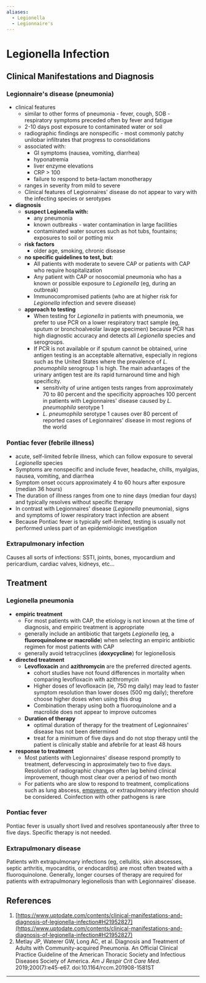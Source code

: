 ```yaml
---
aliases:
  - Legionella
  - Legionnaire's
---
```


Legionella Infection
====================

Clinical Manifestations and Diagnosis
-------------------------------------

### Legionnaire's disease (pneumonia)

*   clinical features
    *   similar to other forms of pneumonia - fever, cough, SOB -  respiratory symptoms preceded often by fever and fatigue
    *   2-10 days post exposure to contaminated water or soil
    *   radiographic findings are nonspecific - most commonly patchy unilobar infiltrates that progress to consolidations
    *   associated with:
        *   GI symptoms (nausea, vomiting, diarrhea)
        *   hyponatremia
        *   liver enzyme elevations
        *   CRP > 100
        *   failure to respond to beta-lactam monotherapy
    *   ranges in severity from mild to severe
    *   Clinical features of Legionnaires' disease do not appear to vary with the infecting species or serotypes
*   **diagnosis**
    *   **suspect Legionella with:**
        *   any pneumonia
        *   known outbreaks - water contamination in large facilities
        *   contaminated water sources such as hot tubs, fountains; exposures to soil or potting mix
    *   **risk factors**
        *   older age, smoking, chronic disease
    *   **no specific guidelines to test, but:**
        *   All patients with moderate to severe CAP or patients with CAP who require hospitalization
        *   Any patient with CAP or nosocomial pneumonia who has a known or possible exposure to _Legionella_ (eg, during an outbreak)
        *   Immunocompromised patients (who are at higher risk for _Legionella_ infection and severe disease)
    *   **approach to testing**
        *   When testing for _Legionella_ in patients with pneumonia, we prefer to use PCR on a lower respiratory tract sample (eg, sputum or bronchoalveolar lavage specimen) because PCR has high diagnostic accuracy and detects all _Legionella_ species and serogroups.
        *   If PCR is not available or if sputum cannot be obtained, urine antigen testing is an acceptable alternative, especially in regions such as the United States where the prevalence of _L. pneumophila_ serogroup 1 is high. The main advantages of the urinary antigen test are its rapid turnaround time and high specificity.
            *   sensitivity of urine antigen tests ranges from approximately 70 to 80 percent and the specificity approaches 100 percent in patients with Legionnaires' disease caused by _L. pneumophila_ serotype 1
            *   _L. pneumophila_ serotype 1 causes over 80 percent of reported cases of Legionnaires' disease in most regions of the world

### Pontiac fever (febrile illness)

*   acute, self-limited febrile illness, which can follow exposure to several _Legionella_ species
*   Symptoms are nonspecific and include fever, headache, chills, myalgias, nausea, vomiting, and diarrhea
*   Symptom onset occurs approximately 4 to 60 hours after exposure (median 36 hours)
*   The duration of illness ranges from one to nine days (median four days) and typically resolves without specific therapy
*   In contrast with Legionnaires' disease (_Legionella_ pneumonia), signs and symptoms of lower respiratory tract infection are absent
*   Because Pontiac fever is typically self-limited, testing is usually not performed unless part of an epidemiologic investigation

### Extrapulmonary infection

Causes all sorts of infections: SSTI, joints, bones, myocardium and pericardium, cardiac valves, kidneys, etc...

Treatment
---------

### Legionella pneumonia

*   **empiric treatment**
    *   For most patients with CAP, the etiology is not known at the time of diagnosis, and empiric treatment is appropriate
    *   generally include an antibiotic that targets _Legionella_ (eg, a **fluoroquinolone or macrolide**) when selecting an empiric antibiotic regimen for most patients with CAP
    *   generally avoid tetracyclines (**doxycycline**) for legionellosis
*   **directed treatment**
    *   **Levofloxacin** and **azithromycin** are the preferred directed agents.  
        *   cohort studies have not found differences in mortality when comparing levofloxacin with azithromycin
        *   Higher doses of levofloxacin (ie, 750 mg daily) may lead to faster symptom resolution than lower doses (500 mg daily); therefore choose higher doses when using this drug
        *   Combination therapy using both a fluoroquinolone and a macrolide does not appear to improve outcomes
    *   **Duration of therapy**
        *   optimal duration of therapy for the treatment of Legionnaires' disease has not been determined
        *   treat for a minimum of five days and do not stop therapy until the patient is clinically stable and afebrile for at least 48 hours
*   **response to treatment**
    *   Most patients with Legionnaires' disease respond promptly to treatment, defervescing in approximately two to five days. Resolution of radiographic changes often lag behind clinical improvement, though most clear over a period of two month
    *   For patients who are slow to respond to treatment, complications such as lung abscess, [empyema](../Respirology/Pleural%20Diseases/Pleural%20Effusion.md), or extrapulmonary infection should be considered. Coinfection with other pathogens is rare

### Pontiac fever

Pontiac fever is usually short lived and resolves spontaneously after three to five days. Specific therapy is not needed.

### Extrapulmonary disease

Patients with extrapulmonary infections (eg, cellulitis, skin abscesses, septic arthritis, myocarditis, or endocarditis) are most often treated with a fluoroquinolone. Generally, longer courses of therapy are required for patients with extrapulmonary legionellosis than with Legionnaires' disease.

References
----------

1.  [https://www.uptodate.com/contents/clinical-manifestations-and-diagnosis-of-legionella-infection#H21952827](https://www.uptodate.com/contents/clinical-manifestations-and-diagnosis-of-legionella-infection#H21952827)
2.  Metlay JP, Waterer GW, Long AC, et al. Diagnosis and Treatment of Adults with Community-acquired Pneumonia. An Official Clinical Practice Guideline of the American Thoracic Society and Infectious Diseases Society of America. _Am J Respir Crit Care Med_. 2019;200(7):e45-e67. doi:10.1164/rccm.201908-1581ST

* * *